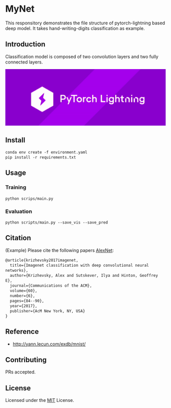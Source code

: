 # MyNet
This responsitory demonstrates the file structure of pytorch-lightning based deep model. It takes hand-writing-digits classification as example.

## Introduction

Classification model is composed of two convolution layers and two fully connected layers.

![pytorch-lightning](assets/images/lightning.png)

## Install

```
conda env create -f environment.yaml
pip install -r requirements.txt
```

## Usage


### Training

```shell
python scrips/main.py
```

### Evaluation

```shell
python scripts/main.py --save_vis --save_pred
```

## Citation

(Example) Please cite the following papers [AlexNet](https://dl.acm.org/doi/pdf/10.1145/3065386):

```text
@article{krizhevsky2017imagenet,
  title={Imagenet classification with deep convolutional neural networks},
  author={Krizhevsky, Alex and Sutskever, Ilya and Hinton, Geoffrey E},
  journal={Communications of the ACM},
  volume={60},
  number={6},
  pages={84--90},
  year={2017},
  publisher={AcM New York, NY, USA}
}
```

## Reference

* http://yann.lecun.com/exdb/mnist/

## Contributing

PRs accepted.

## License

Licensed under the [MIT](LICENSE) License.
